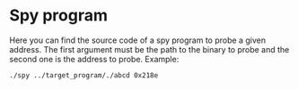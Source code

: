 # Spy program
Here you can find the source code of a spy program to probe a given address.
The first argument must be the path to the binary to probe and the second one is the address to probe.
Example:
```
./spy ../target_program/./abcd 0x218e
```